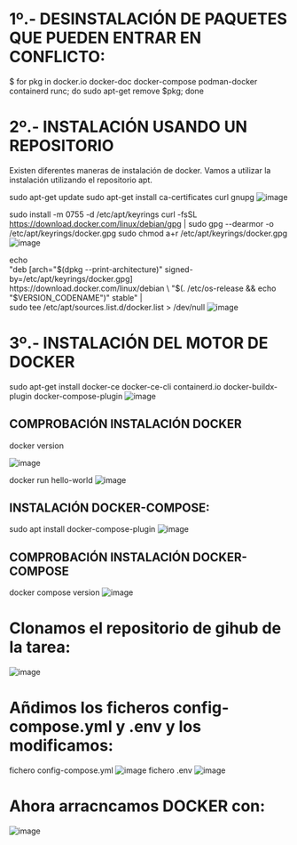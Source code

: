 # 1º.- DESINSTALACIÓN DE PAQUETES QUE PUEDEN ENTRAR EN CONFLICTO:

$ for pkg in docker.io docker-doc docker-compose podman-docker containerd runc; do sudo apt-get remove $pkg; done


# 2º.- INSTALACIÓN USANDO UN REPOSITORIO
Existen diferentes maneras de instalación de docker. Vamos a utilizar la instalación utilizando el repositorio apt.

sudo apt-get update
sudo apt-get install ca-certificates curl gnupg
![image](https://github.com/vNoxpe/actividad13_wordpress_dockers/assets/144890599/92029c91-101a-4a2c-b4ae-5881cfa6febf)


sudo install -m 0755 -d /etc/apt/keyrings
curl -fsSL https://download.docker.com/linux/debian/gpg | sudo gpg --dearmor -o /etc/apt/keyrings/docker.gpg
sudo chmod a+r /etc/apt/keyrings/docker.gpg
![image](https://github.com/vNoxpe/actividad13_wordpress_dockers/assets/144890599/6f9c0806-8ffc-49e0-a736-7c40a1057df5)


echo \
  "deb [arch="$(dpkg --print-architecture)" signed-by=/etc/apt/keyrings/docker.gpg] https://download.docker.com/linux/debian \
  "$(. /etc/os-release && echo "$VERSION_CODENAME")" stable" | \
  sudo tee /etc/apt/sources.list.d/docker.list > /dev/null
![image](https://github.com/vNoxpe/actividad13_wordpress_dockers/assets/144890599/0f67b627-4ffd-4d27-b932-e275af635bcb)

# 3º.- INSTALACIÓN DEL MOTOR DE DOCKER

sudo apt-get install docker-ce docker-ce-cli containerd.io docker-buildx-plugin docker-compose-plugin
![image](https://github.com/vNoxpe/actividad13_wordpress_dockers/assets/144890599/bf379e13-ba05-4304-a2a8-f5d1e5f40d5c)


## COMPROBACIÓN INSTALACIÓN DOCKER
docker version

![image](https://github.com/vNoxpe/actividad13_wordpress_dockers/assets/144890599/e308afa5-9c32-4072-a2aa-f100c61ffc1b)

docker run hello-world
![image](https://github.com/vNoxpe/actividad13_wordpress_dockers/assets/144890599/27d8d766-82e0-4cdf-a731-6b57444e50c9)


## INSTALACIÓN DOCKER-COMPOSE:
sudo apt install docker-compose-plugin
 ![image](https://github.com/vNoxpe/actividad13_wordpress_dockers/assets/144890599/3b99589f-5d43-4559-b61c-031872d9002b)

## COMPROBACIÓN INSTALACIÓN DOCKER-COMPOSE
docker compose version
 ![image](https://github.com/vNoxpe/actividad13_wordpress_dockers/assets/144890599/38f2081c-7d4d-406c-98cf-86e47b305f5c)

# Clonamos el repositorio de gihub de la tarea:
![image](https://github.com/vNoxpe/actividad13_wordpress_dockers/assets/144890599/5c09c954-858c-495e-b21d-bf38021a1b98)

# Añdimos los ficheros config-compose.yml y .env y los modificamos:
fichero config-compose.yml
![image](https://github.com/vNoxpe/actividad13_wordpress_dockers/assets/144890599/bca85172-4a90-446b-adb7-3eff60def41e)
fichero .env
![image](https://github.com/vNoxpe/actividad13_wordpress_dockers/assets/144890599/90b05737-6e93-468e-ae3f-c7ca04898cb1)

# Ahora arracncamos DOCKER con:

![image](https://github.com/vNoxpe/actividad13_wordpress_dockers/assets/144890599/7cc4b7b9-077d-4bfb-b2ce-2d44e6f4e28f)

